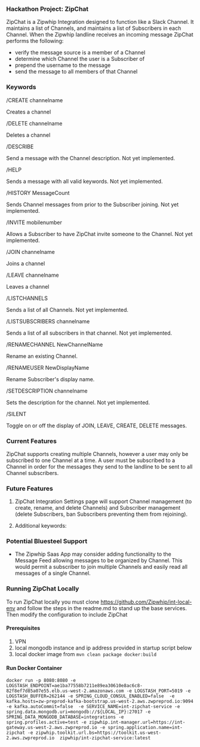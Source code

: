 ### Hackathon Project: ZipChat

ZipChat is a Zipwhip Integration designed to function like a Slack Channel.
It maintains a list of Channels, and maintains a list of Subscribers in each Channel.
When the Zipwhip landline receives an incoming message ZipChat performs the following:
* verify the message source is a member of a Channel
* determine which Channel the user is a Subscriber of
* prepend the username to the message
* send the message to all members of that Channel

### Keywords

/CREATE channelname

Creates a channel

/DELETE channelname

Deletes a channel

/DESCRIBE

Send a message with the Channel description. Not yet implemented.

/HELP

Sends a message with all valid keywords. Not yet implemented.

/HISTORY MessageCount

Sends Channel messages from prior to the Subscriber joining. Not yet implemented.

/INVITE mobilenumber

Allows a Subscriber to have ZipChat invite someone to the Channel. Not yet implemented.

/JOIN channelname

Joins a channel

/LEAVE channelname

Leaves a channel

/LISTCHANNELS

Sends a list of all Channels. Not yet implemented.

/LISTSUBSCRIBERS channelname

Sends a list of all subscribers in that channel. Not yet implemented.

/RENAMECHANNEL NewChannelName

Rename an existing Channel.

/RENAMEUSER NewDisplayName

Rename Subscriber's display name.

/SETDESCRIPTION channelname

Sets the description for the channel. Not yet implemented.

/SILENT

Toggle on or off the display of JOIN, LEAVE, CREATE, DELETE messages.

### Current Features

ZipChat supports creating multiple Channels, however a user may only be subscribed to one Channel at a time.
A user must be subscribed to a Channel in order for the messages they send to the landline to be sent to all
Channel subscribers.

### Future Features

1. ZipChat Integration Settings page will support Channel management (to create, rename, and delete Channels)
and Subscriber management (delete Subscribers, ban Subscribers preventing them from rejoining).

2. Additional keywords:


### Potential Bluesteel Support

* The Zipwhip Saas App may consider adding functionality to the Message Feed allowing messages to be
organized by Channel. This would permit a subscriber to join multiple Channels and easily read all
messages of a single Channel.

### Running ZipChat Locally

To run ZipChat locally you must clone https://github.com/Zipwhip/int-local-env and follow the steps
in the readme.md to stand up the base services. Then modify the configuration to include ZipChat

#### Prerequisites

1. VPN
2. local mongodb instance and ip address provided in startup script below
3. local docker image from `mvn clean package docker:build`

#### Run Docker Container

	docker run -p 8080:8080 -e LOGSTASH_ENDPOINT=ae1ba77558b7211e89ea30610e8ac6c8-82f8ef7d85a07e55.elb.us-west-2.amazonaws.com -e LOGSTASH_PORT=5019 -e LOGSTASH_BUFFER=262144 -e SPRING_CLOUD_CONSUL_ENABLED=false  -e kafka.hosts=zw-preprod-kafka-bootstrap.us-west-2.aws.zwpreprod.io:9094 -e kafka.autoCommit=false  -e SERVICE_NAME=int-zipchat-service -e spring.data.mongodb.uri=mongodb://${LOCAL_IP}:27017 -e SPRING_DATA_MONGODB_DATABASE=integrations -e spring.profiles.active=test -e zipwhip.int-manager.url=https://int-gateway.us-west-2.aws.zwpreprod.io -e spring.application.name=int-zipchat -e zipwhip.toolkit.url.bs=https://toolkit.us-west-2.aws.zwpreprod.io  zipwhip/int-zipchat-service:latest
